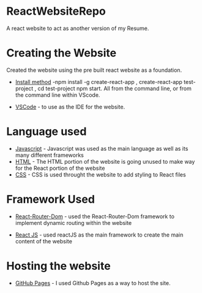 # ReactWebsiteRepo
A react website to act as another version of my Resume.

# Creating the Website
Created the website using the pre built react website as a foundation. 
* [Install method](https://reactjs.org/docs/create-a-new-react-app.html) -npm install -g create-react-app , create-react-app test-project , cd test-project npm start. All from the command line, or from the command line within VScode.

* [VSCode](https://code.visualstudio.com/) - to use as the IDE for the website. 

# Language used

* [Javascript](https://developer.mozilla.org/en-US/docs/Web/JavaScript) - Javascript was used as the main language as well as its many different frameworks
* [HTML](https://developer.mozilla.org/en-US/docs/Web/HTML) - The HTML portion of the website is going unused to make way for the React portion of the website
* [CSS](https://developer.mozilla.org/en-US/docs/Web/CSS) - CSS is used throught the website to add styling to React files

# Framework Used
* [React-Router-Dom](https://v5.reactrouter.com/web/guides/quick-start) - used the React-Router-Dom framework to implement dynamic routing within the website

* [React JS](https://reactjs.org/) - used reactJS as the main framework to create the main content of the website


# Hosting the website
* [GitHub Pages](https://docs.github.com) - I used Github Pages as a way to host the site.

